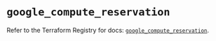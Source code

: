 # `google_compute_reservation`

Refer to the Terraform Registry for docs: [`google_compute_reservation`](https://registry.terraform.io/providers/hashicorp/google-beta/5.29.1/docs/resources/google_compute_reservation).
